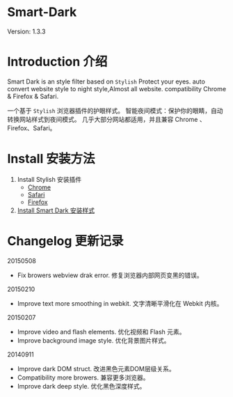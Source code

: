 Smart-Dark
==========

Version: 1.3.3


Introduction 介绍
==========
Smart Dark is an style filter based on `Stylish`
Protect your eyes. 
auto convert website style to night style,Almost all website.
compatibility Chrome & Firefox & Safari.

一个基于 `Stylish` 浏览器插件的护眼样式。
智能夜间模式：保护你的眼睛，自动转换网站样式到夜间模式。
几乎大部分网站都适用，并且兼容 Chrome 、 Firefox、Safari。


Install 安装方法
==========
1. Install Stylish 安装插件
    - [Chrome](https://chrome.google.com/webstore/detail/fjnbnpbmkenffdnngjfgmeleoegfcffe)
    - [Safari](http://sobolev.us/stylish/)
    - [Firefox](https://addons.mozilla.org/zh-CN/firefox/addon/stylish/)
2. [Install Smart Dark 安装样式](https://userstyles.org/styles/105000/smart-dark)


Changelog 更新记录
==========
20150508
- Fix browers webview drak error. 修复浏览器内部网页变黑的错误。

20150210
- Improve text more smoothing in webkit. 文字清晰平滑化在 Webkit 内核。

20150207
- Improve video and flash elements. 优化视频和 Flash 元素。
- Improve background image style. 优化背景图片样式。

20140911
- Improve dark DOM struct. 改进黑色元素DOM层级关系。
- Compatibility more browers. 兼容更多浏览器。
- Improve dark deep style.  优化黑色深度样式。


